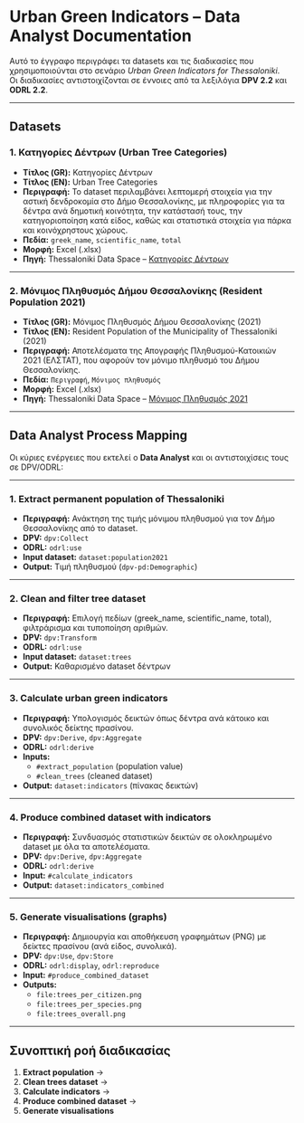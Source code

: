 # Urban Green Indicators – Data Analyst Documentation

Αυτό το έγγραφο περιγράφει τα datasets και τις διαδικασίες που χρησιμοποιούνται στο σενάριο *Urban Green Indicators for Thessaloniki*.  
Οι διαδικασίες αντιστοιχίζονται σε έννοιες από τα λεξιλόγια **DPV 2.2** και **ODRL 2.2**.

---

## Datasets

### 1. Κατηγορίες Δέντρων (Urban Tree Categories)
- **Τίτλος (GR):** Κατηγορίες Δέντρων  
- **Τίτλος (EN):** Urban Tree Categories  
- **Περιγραφή:** Το dataset περιλαμβάνει λεπτομερή στοιχεία για την αστική δενδροκομία στο Δήμο Θεσσαλονίκης, με πληροφορίες για τα δέντρα ανά δημοτική κοινότητα, την κατάστασή τους, την κατηγοριοποίηση κατά είδος, καθώς και στατιστικά στοιχεία για πάρκα και κοινόχρηστους χώρους.  
- **Πεδία:** `greek_name`, `scientific_name`, `total`  
- **Μορφή:** Excel (.xlsx)  
- **Πηγή:** Thessaloniki Data Space – [Κατηγορίες Δέντρων](https://tds.okfn.gr/dataset/37)  

---

### 2. Μόνιμος Πληθυσμός Δήμου Θεσσαλονίκης (Resident Population 2021)
- **Τίτλος (GR):** Μόνιμος Πληθυσμός Δήμου Θεσσαλονίκης (2021)  
- **Τίτλος (EN):** Resident Population of the Municipality of Thessaloniki (2021)  
- **Περιγραφή:** Αποτελέσματα της Απογραφής Πληθυσμού-Κατοικιών 2021 (ΕΛΣΤΑΤ), που αφορούν τον μόνιμο πληθυσμό του Δήμου Θεσσαλονίκης.  
- **Πεδία:** `Περιγραφή`, `Μόνιμος πληθυσμός`  
- **Μορφή:** Excel (.xlsx)  
- **Πηγή:** Thessaloniki Data Space – [Μόνιμος Πληθυσμός 2021](https://tds.okfn.gr/dataset/207)  

---

## Data Analyst Process Mapping

Οι κύριες ενέργειες που εκτελεί ο **Data Analyst** και οι αντιστοιχίσεις τους σε DPV/ODRL:

---

### 1. Extract permanent population of Thessaloniki
- **Περιγραφή:** Ανάκτηση της τιμής μόνιμου πληθυσμού για τον Δήμο Θεσσαλονίκης από το dataset.  
- **DPV:** `dpv:Collect`  
- **ODRL:** `odrl:use`  
- **Input dataset:** `dataset:population2021`  
- **Output:** Τιμή πληθυσμού (`dpv-pd:Demographic`)

---

### 2. Clean and filter tree dataset
- **Περιγραφή:** Επιλογή πεδίων (greek_name, scientific_name, total), φιλτράρισμα και τυποποίηση αριθμών.  
- **DPV:** `dpv:Transform`  
- **ODRL:** `odrl:use`  
- **Input dataset:** `dataset:trees`  
- **Output:** Καθαρισμένο dataset δέντρων

---

### 3. Calculate urban green indicators
- **Περιγραφή:** Υπολογισμός δεικτών όπως δέντρα ανά κάτοικο και συνολικός δείκτης πρασίνου.  
- **DPV:** `dpv:Derive`, `dpv:Aggregate`  
- **ODRL:** `odrl:derive`  
- **Inputs:**  
  - `#extract_population` (population value)  
  - `#clean_trees` (cleaned dataset)  
- **Output:** `dataset:indicators` (πίνακας δεικτών)

---

### 4. Produce combined dataset with indicators
- **Περιγραφή:** Συνδυασμός στατιστικών δεικτών σε ολοκληρωμένο dataset με όλα τα αποτελέσματα.  
- **DPV:** `dpv:Derive`, `dpv:Aggregate`  
- **ODRL:** `odrl:derive`  
- **Input:** `#calculate_indicators`  
- **Output:** `dataset:indicators_combined`

---

### 5. Generate visualisations (graphs)
- **Περιγραφή:** Δημιουργία και αποθήκευση γραφημάτων (PNG) με δείκτες πρασίνου (ανά είδος, συνολικά).  
- **DPV:** `dpv:Use`, `dpv:Store`  
- **ODRL:** `odrl:display`, `odrl:reproduce`  
- **Input:** `#produce_combined_dataset`  
- **Outputs:**  
  - `file:trees_per_citizen.png`  
  - `file:trees_per_species.png`  
  - `file:trees_overall.png`

---

## Συνοπτική ροή διαδικασίας
1. **Extract population** →  
2. **Clean trees dataset** →  
3. **Calculate indicators** →  
4. **Produce combined dataset** →  
5. **Generate visualisations**
